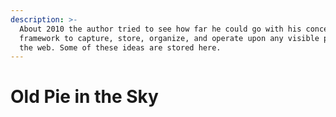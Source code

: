 ```yaml
---
description: >-
  About 2010 the author tried to see how far he could go with his concept of a
  framework to capture, store, organize, and operate upon any visible page on
  the web. Some of these ideas are stored here.
---
```


# Old Pie in the Sky

